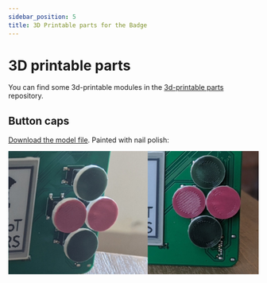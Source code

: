 ```yaml
---
sidebar_position: 5
title: 3D Printable parts for the Badge
---
```


# 3D printable parts

You can find some 3d-printable modules in the [3d-printable parts](https://github.com/aramcon-badge/3d-printable-parts) repository.

## Button caps

[Download the model file](https://github.com/aramcon-badge/3d-printable-parts/blob/master/button-cap.stl). Painted with nail polish:

![3D printable badge button caps](3d-print-buttons.jpg)
